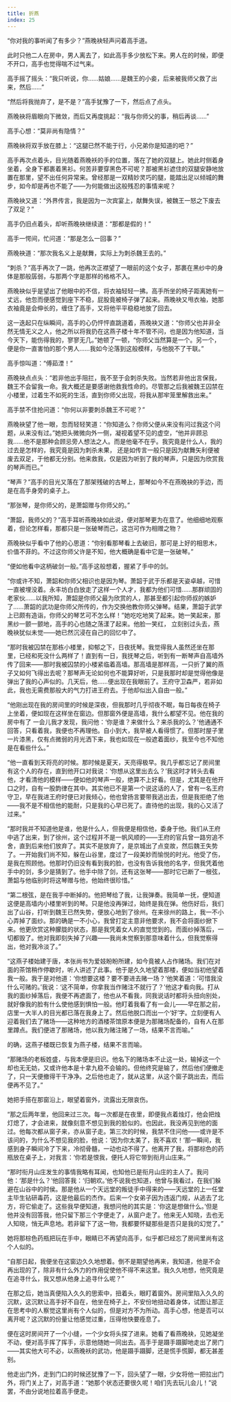 ```yaml
---
title: 折燕
index: 25
---
```


“你对我的事听闻了有多少？”燕晚袂轻声问着高手道。

此时只他二人在房中，男人离去了，如此高手多少放松下来。男人在的时候，即便不开口，高手也觉得喘不过气来。

高手摇了摇头：“我只听说，你……姑娘……是魏王的小妾，后来被我师父救了出来，然后……”

“然后将我抛弃了，是不是？”高手犹豫了一下，然后点了点头。

燕晚袂将眉眼向下微敛，而后又再度挑起：“我与你师父的事，稍后再谈……”

高手心想：“莫非尚有隐情？”

燕晚袂将双手放在膝上：“这腿已然不能于行，小兄弟你是知道的吧？”

高手再次点着头，目光随着燕晚袄的手的位置，落在了她的双腿上。她此时侧着身坐着，全身下都裹着黑衫。何苦非要穿黑色不可呢？那被黑衫遮住的双腿安静地放置在那里，望不出任何异常来。曾经那是一双精妙灵巧的腿，能踏出足以倾城的舞步，如今却是再也不能了——为何能做出这般残忍的事情来呢？

燕晚袂又道：“外界传言，我是因为一次宾宴上，献舞失误，被魏王一怒之下废去了双足？”

高手仍旧点着头，却听燕晚袂继续道：“那都是假的！”

高手一愕间，忙问道：“那是怎么一回事？”

燕晚袂道：“那次我名义上是献舞，实际上为刺杀魏王去的。”

“刺杀？”高手再次了一跳，他再次正襟望了一眼前的这个女子，那裹在黑纱中的身体是那般孱弱，与那两个字是那样的格格不入。

燕晚袂似乎是望出了他眼中的不信，将衣袖轻轻一拂。高手所坐的椅子距离她有一丈远，他忽而便感觉到座下不稳，屁股竟被椅子弹了起来。燕晚袂又甩衣袖，她那衣袖竟是会伸长的，缠住了高手，又将他平平稳稳地放了回去。

这一迭起只在纵瞬间，高手的心仍怦怦直跳道着，燕晚袂又道：“你师父也并非全然无情无义之人，他之所以将我扔在这燕子楼十年不管不问，也是因为他知道，当今天下，能伤得我的，寥寥无几。”她顿了一顿，“你师父当然算是一个。另一个，便是你一直害怕的那个男人……我如今沦落到这般模样，与他脱不了干联。”

高手惊叫道：“傅茹湮！”

燕晚袂点点头：“若非他出手阻拦，我不至于会刺杀失败。当然若非他出言保我，魏王不会留我一命。我大概还是要感谢他救我性命的。尽管那之后我被魏王囚禁在小楼里，过着生不如死的生活，直到你师父出现，将我从那牢笼里解救出来。”

高手禁不住抢问道：“你何以非要刺杀魏王不可呢？”

燕晚袂望了他一眼，忽而轻轻笑道：“你知道么？你师父便从来没有问过我这个问题，从来没有过。”她把头微微向外一侧，凝视着望不见的虚空，“他并非顾忌我……他不是那种会顾忌旁人想法之人。而是他毫不在乎。我究竟是什么人，我的过去是怎样的，我究竟是因为刺杀未果， 还是如传言一般只是因为献舞矢利便被废去双足，于他都无分别。他来救我，仅是因为听到了我的琴声，只是因为欣赏我的琴声而已。”

“琴声？”高手的目光又落在了那架残破的古琴上，那琴如今不在燕晚袂的手边，而是在高手身旁的桌子上。

“那张琴，是你师父的，是萧韶赠与你师父的。”

“萧韶，我师父的？”高手耳听燕晚袂如此说，便对那琴更为在意了。他细细地观察着，但论怎样看，那都只是一张破琴而己，这岂可作为相赠之物？

燕晚袂似乎看中了他的心思道：“你别看那琴看上去破旧，那可是上好的相思木，价值不菲的。不过这你师父许是不知，他大概确是看中它是一张破琴。”

“便如他看中这柄破剑一般。”高手这般想着，握紧了手中的剑。

“你或许不知，萧韶和你师父相识也是因为琴。萧韶于武于乐都是天姿卓越，可惜一直被埋没着。永丰坊白白放走了这样一个人才，我都为他们可惜……那群顽固的老家伙……以我所知，萧韶是你师父最为欣赏的人，那甚至都引起你师叔的嫉妒了……萧韶的武功是你师父所传的，作为交换他教你师父弹琴。结果，萧韶于武学上已颇有造诣，你师父的琴艺可不怎么样！”她吃吃地笑了起来。她一笑起来，那黑纱一颤一颤地，高手的心也随之荡漾了起来。他脸一笑红， 立刻别过头去，燕晚袂犹似未觉——她已然沉浸在自己的回忆中了。

“那时我被囚禁在那栋小楼里，抑郁之下，日夜抚琴。我觉得我人虽然还坐在那里，已经和死没什么两样了！直到有一日，我抚琴之后，听到有一断琴声自高墙外传了回来——那时我被囚禁的小楼紧临着高墙。那高墙是那样高，一只折了翼的燕子又如何飞得出去呢？那琴声无论如何也不能算好听，只是我那时却是觉得他像是弹出了我的心声似的。几天后，他……便出现在我眼前了。王府守卫森严，若非如此，我也无需费那般大的气力打进王府去。于他却似出入自由一般。”

“他刚出现在我的房间里的时候是深夜，但我那时几乎彻夜不眠，每日每夜在椅子上坐着，便如现在这样坐在窗边。但那窗外便是高墙，我什么都望不见。他在我的房中有了 一会儿我才发现，我问他：‘你是谁？来做什么？来杀我的么？’他通通不回答，只看着我，我便也不再理他。自小到大，我早被人看得惯了。但那时屋子里一片漆黑，仅有点微弱的月光洒下来，我也如现在一般遮着面纱，我至今也不知他是在看些什么。”

“他一直看到天将亮的时候。那时候是夏天，天亮得极早。我几乎都忘记了房间里有这个人的存在，直到他开口对我说：‘你想从这里出去么？’我这时才转头去看他，才看清他的模样——便如他的琴声一般，绝算不上好看。但是，尤其是在他开口之时，自有一股韵律在其中。其实他已不是第一个说这话的人了，曾有一名王府守卫，早在我进王府时便已对我倾心，他也曾扬言要带我逃出去，但是我拒绝了他——我不是不相信他的能耐，只是我的心早已死了。直待他的出现，我的心又活了过来。”

“那时我并不知道他是谁，他是什么人，但我便是相信他，委身于他。我们从王府中逃了出来，到了徐州，这个过程并不是一帆风顺的——王府的官兵曾一路穷追不舍，直到后来他们放弃了。其实不是放弃了，是京城出了点变故，然后魏王失势了。一开始我们尚不知，躲在山谷里，度过了一段美妙而愉悦的时光。他受了伤，是我在照顾他。他那时仍旧没有看到我的脸，也没有告诉我他的名字，但我凭着他手中的剑，多少是猜到了。他手中除了剑，还有这张琴——那时它已断了一根弦，萧韶与他临别时将这琴赠与他，他始终很珍惜。”

“第二根弦，是在我手中断掉的。他把琴给了我，让我弹奏。我简单一抚，便知道这便是高墙内小楼里听到的琴。只是他没再弹过，始终是我在弹。他伤好后，我们出了山谷，打听到魏王已然失势，便放心地到了徐州。在来徐州的路上，我一不小心弄掉了面纱。那的确是一不小心，我曾打定主意非他要求，我不会将面纱掀下来。他更欣赏这种朦胧的状态，那是我凭着女人的直觉觉到的。而面纱掉落后，一切都毁了。他对我即刻失掉了兴趣——我尚未觉察到那意味着什么，但我觉察得出，他对我冷淡了。”

“这燕子楼始建于唐，本张尚书为爱妓盼盼所建，如今竟被人占作赌场。我们在对面的茶馆稍作停歇时，听人讲述了此事。他于是久久地望着那楼，便如当初他望着我一般。我于是对他道：‘你想要这楼？要不要进去赌一场？’他笑着道：‘可惜我没什么可赌的。’我说：‘这不简单，你拿我当作赌注不就行了？’他这才看向我。打从我的面纱掉落后，我便不再遮面了，他也从不看我，同我说话时都将头扭向别处，就好像我的脸有什么使他感到惧怕一般。他盯着我看了有一会儿——早在那之前，店里一大半人的目光都已落在我身上了。然后他脱口而出一个‘好’字。立刻便有人迎着我们去了赌场——这种地方的酒楼茶馆原本便是为那赌场配备的，自有人在那里蹲点。我们便进了那赌场，他以我为赌注赌了一场，结果不言而喻。”

的确，这燕子楼既已恢复为燕子楼，结果不言而喻。

“那赌场的老板姓盛，与我本便是旧识。他名下的赌场本不止这一处，输掉这一个却也无无妨，又或许他本是十拿九稳不会输的。但他终究是输了，然后他们便撤走了，只一天便撤得干干净净。之后他也走了，就从这里，从这个窗子跳出去，而后便再不见了。”

她把手搭在那窗沿上，眼望着窗外，流露出无限哀伤。

“那之后两年里，他回来过三次。每一次都是在夜里，即便我点着烛灯，他会把烛灯熄了，才会进来，就像刻意不想见到我的脸似的。也因此，我没再见到他的面过。他每次都从窗子来，亦从窗子走。第三次的时候，我禁不住问他——或许是不该问的，为什么不想见我的脸，他说：‘因为你太美了，我不喜欢！’那一瞬间，我感到身子瞬间冷了下来，冷彻骨髓，一动也动不得了。他离开了我，将那棕色的药瓶放在桌子上，对我言：‘你若是恨我，便托人将它带到衔月山庄来。’”

“那时衔月山庄发生的事情我略有耳闻，也知他已是衔月山庄的主人了。我问他：‘那是什么？’他回答我：‘归朝欢。’他不说我也知道，他曾与我看过，在我们躲避在山谷中的时侯。那是他从一个天远堂的叛徒手中得来的——天远堂的上一任堂主毕生钻研毒药，这是他最后的杰作。后来一个女弟子因为违返门规，从逃去了北方，将它偷走了。这些我早便知道，我想问他的其实是：‘你这是想做什么。’但是他并没有回答我，他只留下那三个字便走了，从窗户走了。他来无人知晓，去也无人知晓，悄无声息地。若非留下了这一物，我都要怀疑那些是否只是我的幻觉了。”

她将那棕色药瓶把玩在手中，眼睛已不再望向高手，似乎都已经忘了房间里尚有这个人似的。

“自那日起，我便坐在这窗边久久地想着。倒不是期望他再来，我知道，他是不会再出现的了，除非有什么外力的作用促使他不得不来这里。我久久地想，他究竟是在追寻什么，我又想从他身上追寻什么呢？”

在那之后，她当真便陷入久久的思索中，扭着头，眼盯着窗外。房间里陷入久久的沉默，这沉默让高手好不自在，他坐在椅子上，不安份地扭动着身体，试图让那正在思考中的人察觉这里尚有个人似的，但是对方不为所动。高手心想，他是否可以离开呢？这沉默的份量让他感觉过重，压得他快要痊息了。

便在这时房间开了一个小缝，一个少女将头探了进来。她看了看燕晚袂，见她凝坐不动，便对高手挥了挥手，示意他随她一同出去。高手于是蹑手蹑脚地走出了房门——其实他大可不必，以燕晚袄的武功，他是蹑手蹑脚，还是慌手慌脚，都无甚差别。

他走出门外，走到门口的时候还犹豫了一下，回头望了一眼，少女将他一把拉出门外，将门关上了，对高手道：“她那个状态还要很久呢！咱们先去玩儿会儿！”说罢，不由分说地拉着高手便走。